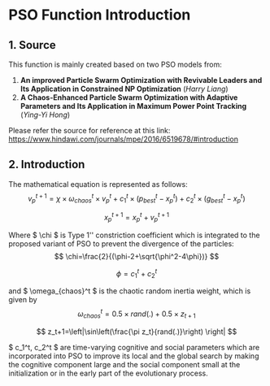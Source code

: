 # PSO Function Introduction

## 1. Source

This function is mainly created based on two PSO models from:

1. **An improved Particle Swarm Optimization with Revivable Leaders and Its Application in Constrained NP Optimization** (*Harry Liang*)
2. **A Chaos-Enhanced Particle Swarm Optimization with Adaptive Parameters and Its Application in Maximum Power Point Tracking** (*Ying-Yi Hong*)

Please refer the source for reference at this link: https://www.hindawi.com/journals/mpe/2016/6519678/#introduction



## 2. Introduction

The mathematical equation is represented as follows:
$$
v_p^{t+1} = \chi \times \omega_{chaos}^t \times v_p^t + c_1^t \times(p_{best}^t-x_p^t) + c_2^t \times(g_{best}^t-x_p^t)
$$

$$
x_p^{t+1} = x_p^t+v_p^{t+1}
$$

Where $ \chi $ is Type 1'' constriction coefficient which is integrated to the proposed variant of PSO to prevent the divergence of the particles:
$$
\chi=\frac{2}{(\phi-2+\sqrt{\phi^2-4\phi})}
$$

$$
\phi=c_1^t+c_2^t
$$

and $ \omega_{chaos}^t $ is the chaotic random inertia weight, which is given by
$$
\omega_{chaos}^t = 0.5 \times rand(.) + 0.5 \times z_{t+1}
$$

$$
z_t+1=\left|\sin\left(\frac{\pi z_t}{rand(.)}\right) \right|
$$

$ c_1^t, c_2^t $ are time-varying cognitive and social parameters which are incorporated into PSO to improve its local and the global search by making the cognitive component large and the social component small at the initialization or in the early part of the evolutionary process.

 